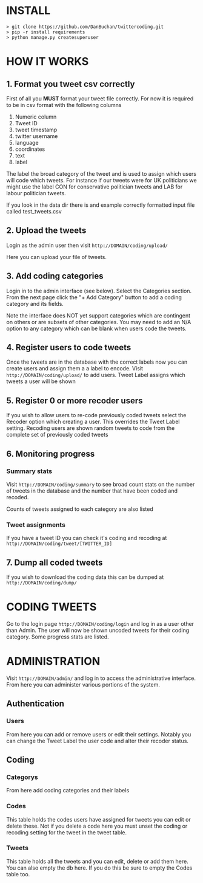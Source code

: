# INSTALL

```
> git clone https://github.com/DanBuchan/twittercoding.git
> pip -r install requirements
> python manage.py createsuperuser
```

# HOW IT WORKS

## 1. Format you tweet csv correctly

First of all you **MUST** format your tweet file correctly. For now it is required
to be in csv format with the following columns

1. Numeric column
2. Tweet ID
3. tweet timestamp
4. twitter username
5. language
6. coordinates
7. text
8. label

The label the broad category of the tweet and is used to assign which users
will code which tweets. For instance if our tweets were for UK politicians we
might use the label CON for conservative politician tweets and LAB for labour
politician tweets.

If you look in the data dir there is and example correctly formatted input file called test_tweets.csv

## 2. Upload the tweets

Login as the admin user then visit `http://DOMAIN/coding/upload/`

Here you can upload your file of tweets.

## 3. Add coding categories

Login in to the admin interface (see below). Select the Categories section. From
the next page click the "+ Add Category" button to add a coding category and its fields.

Note the interface does NOT yet support categories which are contingent on others
or are subsets of other categories. You may need to add an N/A option to any
category which can be blank when users code the tweets.

## 4. Register users to code tweets

Once the tweets are in the database with the correct labels now you can create users and assign them a a label to encode. Visit `http://DOMAIN/coding/upload/`
to add users. Tweet Label assigns which tweets a user will be shown

## 5. Register 0 or more recoder users

If you wish to allow users to re-code previously coded tweets select the
Recoder option which creating a user. This overrides the Tweet Label setting.
Recoding users are shown random tweets to code from the complete set of previously
coded tweets

## 6. Monitoring progress

### Summary stats

Visit `http://DOMAIN/coding/summary` to see broad count stats on the number
of tweets in the database and the number that have been coded and recoded.

Counts of tweets assigned to each category are also listed

### Tweet assignments

If you have a tweet ID you can check it's coding and recoding at
`http://DOMAIN/coding/tweet/[TWITTER_ID]`

## 7. Dump all coded tweets

If you wish to download the coding data this can be dumped at `http://DOMAIN/coding/dump/`

# CODING TWEETS

Go to the login page `http://DOMAIN/coding/login` and log in as a user other than
Admin. The user will now be shown uncoded tweets for their coding category. Some progress stats are listed.

# ADMINISTRATION

Visit `http://DOMAIN/admin/` and log in to access the administrative interface.
From here you can administer various portions of the system.

## Authentication

### Users

From here you can add or remove users or edit their settings. Notably you can
change the Tweet Label the user code and alter their recoder status.

## Coding

### Categorys

From here add coding categories and their labels

### Codes

This table holds the codes users have assigned for tweets you can edit or delete
these. Not if you delete a code here you must unset the coding or recoding setting for the tweet in the tweet table.

### Tweets

This table holds all the tweets and you can edit, delete or add them here. You can also empty the db here. If you do this be sure to empty the Codes table too.
